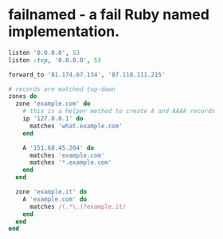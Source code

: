 failnamed - a fail Ruby named implementation.
=============================================

```ruby
listen '0.0.0.0', 53
listen :tcp, '0.0.0.0', 53

forward_to '81.174.67.134', '87.118.111.215'

# records are matched top-down
zones do
  zone 'example.com' do
    # this is a helper method to create A and AAAA records
    ip '127.0.0.1' do
      matches 'what.example.com'
    end

    A '151.68.45.204' do
      matches 'example.com'
      matches '*.example.com'
    end
  end

  zone 'example.it' do
    A 'example.com' do
      matches /(.*\.)?example.it/
    end
  end
end
```
